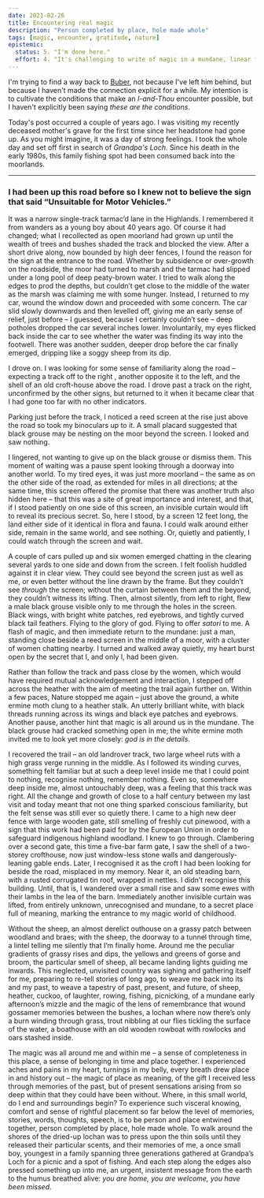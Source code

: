 ```yaml
---
date: 2021-02-26
title: Encountering real magic
description: "Person completed by place, hole made whole"
tags: [magic, encounter, gratitude, nature]
epistemic:
  status: 5. "I'm done here."
  effort: 4. "It's challenging to write of magic in a mundane, linear fashion."
---
```


I'm trying to find a way back to [Buber](/posts/i-and-thou/), not because I've left him behind, but because I haven't made the connection explicit for a while. My intention is to cultivate the conditions that make an _I-and-Thou_ encounter possible, but I haven't explicitly been saying _these are the conditions_.

Today's post occurred a couple of years ago. I was visiting my recently deceased mother's grave for the first time since her headstone had gone up. As you might imagine, it was a day of strong feelings. I took the whole day and set off first in search of _Grandpa's Loch_. Since his death in the early 1980s, this family fishing spot had been consumed back into the moorlands.

---

### I had been up this road before so I knew not to believe the sign that said “Unsuitable for Motor Vehicles.”

It was a narrow single-track tarmac’d lane in the Highlands. I remembered it from wanders as a young boy about 40 years ago. Of course it had changed; what I recollected as open moorland had grown up until the wealth of trees and bushes shaded the track and blocked the view. After a short drive along, now bounded by high deer fences, I found the reason for the sign at the entrance to the road. Whether by subsidence or over-growth on the roadside, the moor had turned to marsh and the tarmac had slipped under a long pool of deep peaty-brown water. I tried to walk along the edges to prod the depths, but couldn’t get close to the middle of the water as the marsh was claiming me with some hunger. Instead, I returned to my car, wound the window down and proceeded with some concern. The car slid slowly downwards and then levelled off, giving me an early sense of relief, just before – I guessed, because I certainly couldn’t see – deep potholes dropped the car several inches lower. Involuntarily, my eyes flicked back inside the car to see whether the water was finding its way into the footwell. There was another sudden, deeper drop before the car finally emerged, dripping like a soggy sheep from its dip.

I drove on. I was looking for some sense of familiarity along the road – expecting a track off to the right , another opposite it to the left, and the shell of an old croft-house above the road. I drove past a track on the right, unconfirmed by the other signs, but returned to it when it became clear that I had gone too far with no other indicators.

Parking just before the track, I noticed a reed screen at the rise just above the road so took my binoculars up to it. A small placard suggested that black grouse may be nesting on the moor beyond the screen. I looked and saw nothing.

<!--
I have been curious about magic for as long as I can remember. Not the conjurors and prestidigitators of 70s TV or Las Vegas shows, but the real stuff – the magic that thins the veil between my daily preoccupations and the glory of universal creation. In retrospect, this day was a magical day – of a dozen little coincidences that, considered together, carried meaning.
-->

I lingered, not wanting to give up on the black grouse or dismiss them. This moment of waiting was a pause spent looking through a doorway into another world. To my tired eyes, it was just more moorland – the same as on the other side of the road, as extended for miles in all directions; at the same time, this screen offered the promise that there was another truth also hidden here – that this was a site of great importance and interest, and that, if I stood patiently on one side of this screen, an invisible curtain would lift to reveal its precious secret. So, here I stood, by a screen 12 feet long, the land either side of it identical in flora and fauna. I could walk around either side, remain in the same world, and see nothing. Or, quietly and patiently, I could watch through the screen and wait.

A couple of cars pulled up and six women emerged chatting in the clearing several yards to one side and down from the screen. I felt foolish huddled against it in clear view. They could see beyond the screen just as well as me, or even better without the line drawn by the frame. But they couldn’t see _through_ the screen; without the curtain between them and the beyond, they couldn’t witness its lifting. Then, almost silently, from left to right, flew a male black grouse visible only to me through the holes in the screen. Black wings, with bright white patches, red eyebrows, and tightly curved black tail feathers. Flying to the glory of god. Flying to offer _satori_ to me. A flash of magic, and then immediate return to the mundane: just a man, standing close beside a reed screen in the middle of a moor, with a cluster of women chatting nearby. I turned and walked away quietly, my heart burst open by the secret that I, and only I, had been given.

Rather than follow the track and pass close by the women, which would have required mutual acknowledgement and interaction, I stepped off across the heather with the aim of meeting the trail again further on. Within a few paces, Nature stopped me again – just above the ground, a white ermine moth clung to a heather stalk. An utterly brilliant white, with black threads running across its wings and black eye patches and eyebrows. Another pause, another hint that magic is all around us in the mundane. The black grouse had cracked something open in me; the white ermine moth invited me to look yet more closely: _god is in the details_.

I recovered the trail – an old landrover track, two large wheel ruts with a high grass verge running in the middle. As I followed its winding curves, something felt familiar but at such a deep level inside me that I could point to nothing, recognise nothing, remember nothing. Even so, somewhere deep inside me, almost untouchably deep, was a feeling that this track was right. All the change and growth of close to a half century between my last visit and today meant that not one thing sparked conscious familiarity, but the felt sense was still ever so quietly there. I came to a high new deer fence with large wooden gate, still smelling of freshly cut pinewood, with a sign that this work had been paid for by the European Union in order to safeguard indigenous highland woodland. I knew to go through. Clambering over a second gate, this time a five-bar farm gate, I saw the shell of a two-storey crofthouse, now just window-less stone walls and dangerously-leaning gable ends. Later, I recognised it as the croft I had been looking for beside the road, misplaced in my memory. Near it, an old steading barn, with a rusted corrugated tin roof, wrapped in nettles. I didn’t recognise this building. Until, that is, I wandered over a small rise and saw some ewes with their lambs in the lea of the barn. Immediately another invisible curtain was lifted, from entirely unknown, unrecognised and mundane, to a secret place full of meaning, marking the entrance to my magic world of childhood.

Without the sheep, an almost derelict outhouse on a grassy patch between woodland and braes; with the sheep, the doorway to a tunnel through time, a lintel telling me silently that I’m finally home. Around me the peculiar gradients of grassy rises and dips, the yellows and greens of gorse and broom, the particular smell of sheep, all became landing lights guiding me inwards. This neglected, unvisited country was sighing and gathering itself for me, preparing to re-tell stories of long ago, to weave me back into its and my past, to weave a tapestry of past, present, and future, of sheep, heather, cuckoo, of laughter, rowing, fishing, picnicking, of a mundane early afternoon’s mizzle and the magic of the lens of remembrance that wound gossamer memories between the bushes, a lochan where now there’s only a burn winding through grass, trout nibbling at our flies tickling the surface of the water, a boathouse with an old wooden rowboat with rowlocks and oars stashed inside.

The magic was all around me and within me – a sense of completeness in this place, a sense of belonging in time and place together. I experienced aches and pains in my heart, turnings in my belly, every breath drew place in and history out – the magic of place as meaning, of the gift I received less through memories of the past, but of present sensations arising from so deep within that they could have been without. Where, in this small world, do I end and surroundings begin? To experience such visceral knowing, comfort and sense of rightful placement so far below the level of memories, stories, words, thoughts, speech, is to be person and place entwined together, person completed by place, hole made whole. To walk around the shores of the dried-up lochan was to press upon the thin soils until they released their particular scents, and their memories of me, a once small boy, youngest in a family spanning three generations gathered at Grandpa’s Loch for a picnic and a spot of fishing. And each step along the edges also pressed something up into me, an urgent, insistent message from the earth to the humus breathed alive: _you are home, you are welcome, you have been missed_.
